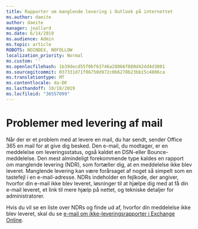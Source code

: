 ```yaml
---
title: Rapporter om manglende levering i Outlook på internettet
ms.author: daeite
author: daeite
manager: joallard
ms.date: 6/14/2019
ms.audience: Admin
ms.topic: article
ROBOTS: NOINDEX, NOFOLLOW
localization_priority: Normal
ms.custom: ''
ms.openlocfilehash: 1b39decd55f0bf63746a28866f880d42dd4d3001
ms.sourcegitcommit: 037331d71f06750d972c0b6278b23bb15c4806ca
ms.translationtype: MT
ms.contentlocale: da-DK
ms.lasthandoff: 10/18/2019
ms.locfileid: "36557099"
---
```

# <a name="issues-with-email-delivery"></a>Problemer med levering af mail

Når der er et problem med at levere en mail, du har sendt, sender Office 365 en mail for at give dig besked. Den e-mail, du modtager, er en meddelelse om leveringsstatus, også kaldet en DSN-eller Bounce-meddelelse. Den mest almindeligt forekommende type kaldes en rapport om manglende levering (NDR), som fortæller dig, at en meddelelse ikke blev leveret. Manglende levering kan være forårsaget af noget så simpelt som en tastefejl i en e-mail-adresse. NDRs indeholder en fejlkode, der angiver, hvorfor din e-mail ikke blev leveret, løsninger til at hjælpe dig med at få din e-mail leveret, et link til mere hjælp på nettet, og tekniske detaljer for administratorer.

Hvis du vil se en liste over NDRs og finde ud af, hvorfor din meddelelse ikke blev leveret, skal du se [e-mail om ikke-leveringsrapporter i Exchange Online](https://docs.microsoft.com/exchange/mail-flow-best-practices/non-delivery-reports-in-exchange-online/non-delivery-reports-in-exchange-online).